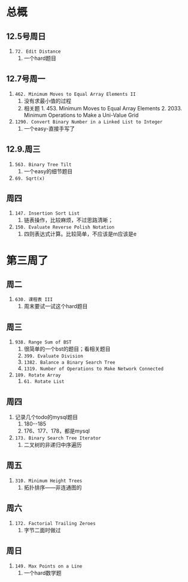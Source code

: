 # 总概## 12.5号周日1. `72. Edit Distance`    1. 一个hard题目## 12.7号周一1. `462. Minimum Moves to Equal Array Elements II`    1. 没有求最小值的过程    2. 相关题        1.            453. Minimum Moves to Equal Array Elements        2.            2033. Minimum Operations to Make a Uni-Value Grid2. `1290. Convert Binary Number in a Linked List to Integer`    1. 一个easy-直接手写了## 12.9.周三1. `563. Binary Tree Tilt`    1. 一个easy的细节题目2. `69. Sqrt(x)`## 周四1. `147. Insertion Sort List`    1. 链表操作，比较麻烦，不过思路清晰；2. `150. Evaluate Reverse Polish Notation`    1. 四则表达式计算。比较简单，不应该是m应该是e# 第三周了## 周二1. `630. 课程表 III`    1. 周末要试一试这个hard题目## 周三1. `938. Range Sum of BST`    1. 很简单的一个bst的题目；看相关题目    2. `399. Evaluate Division`    3. `1382. Balance a Binary Search Tree`    4. `1319. Number of Operations to Make Network Connected`2. `189. Rotate Array`    1. `61. Rotate List`## 周四1. 记录几个todo的mysql题目    1. 180--185    2. 176、177、178，都是mysql2. `173. Binary Search Tree Iterator`    1. 二叉树的非递归中序遍历## 周五1. `310. Minimum Height Trees`    1. 拓扑排序——非连通图的## 周六1. `172. Factorial Trailing Zeroes`    1. 字节二面时做过## 周日1. `149. Max Points on a Line`    1. 一个hard数学题